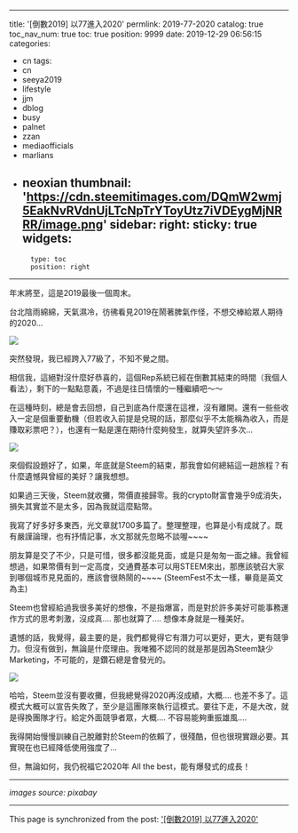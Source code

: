 
---
title: '[倒數2019] 以77進入2020'
permlink: 2019-77-2020
catalog: true
toc_nav_num: true
toc: true
position: 9999
date: 2019-12-29 06:56:15
categories:
- cn
tags:
- cn
- seeya2019
- lifestyle
- jjm
- dblog
- busy
- palnet
- zzan
- mediaofficials
- marlians
- neoxian
thumbnail: 'https://cdn.steemitimages.com/DQmW2wmj5EakNvRVdnUjLTcNpTrYToyUtz7iVDEygMjNRRR/image.png'
sidebar:
    right:
        sticky: true
widgets:
    -
        type: toc
        position: right
---


年末將至，這是2019最後一個周末。

台北陰雨綿綿，天氣濕冷，彷彿看見2019在鬧著脾氣作怪，不想交棒給眾人期待的2020...

![](https://cdn.steemitimages.com/DQmW2wmj5EakNvRVdnUjLTcNpTrYToyUtz7iVDEygMjNRRR/image.png)

突然發現，我已經跨入77級了，不知不覺之間。

相信我，這絕對沒什麼好恭喜的，這個Rep系統已經在倒數其結束的時間（我個人看法），剩下的一點點意義，不過是往日情懷的一種繼續吧～～

在這種時刻，總是會去回想，自己到底為什麼還在這裡，沒有離開。還有一些些收入一定是個重要動機（但若收入前提是兌現的話，那麼似乎不太能稱為收入，而是賺取彩票吧？），也還有一點是還在期待什麼夠發生，就算失望許多次...

![](https://cdn.steemitimages.com/DQmejYdURoAVmjuc8KFBukHeXhGghpfEsCG6YmCJq8P6vN7/image.png)

來個假設題好了，如果，年底就是Steem的結束，那我會如何總結這一趟旅程？有什麼遺憾與曾經的美好？讓我想想。

如果過三天後，Steem就收攤，幣價直接歸零。我的crypto財富會幾乎9成消失，損失其實並不是太多，因為我就這麼點幣。

我寫了好多好多東西，光文章就1700多篇了。整理整理，也算是小有成就了。既有嚴謹論理，也有抒情記事，水文那就先忽略不談喔~~~~

朋友算是交了不少，只是可惜，很多都沒能見面，或是只是匆匆一面之緣。我曾經想過，如果幣價有到一定高度，交通費基本可以用STEEM來出，那應該號召大家到哪個城市見見面的，應該會很熱鬧的~~~~ (SteemFest不太一樣，畢竟是英文為主)

Steem也曾經給過我很多美好的想像，不是指爆富，而是對於許多美好可能事務運作方式的思考刺激，沒成真.... 那也就算了.... 想像本身就是一種美好。

遺憾的話，我覺得，最主要的是，我們都覺得它有潛力可以更好，更大，更有競爭力。但沒有做到，無論是什麼理由。我唯獨不認同的就是那是因為Steem缺少Marketing，不可能的，是鑽石總是會發光的。

![](https://cdn.steemitimages.com/DQmPRqZ677zuqzMrLzawoikyrMi6CtT7MwCeyibLoMBtt9N/image.png)

哈哈，Steem並沒有要收攤，但我總覺得2020再沒成績，大概.... 也差不多了。這模式大概可以宣告失敗了，至少是這團隊來執行這模式。要往下走，不是大改，就是得換團隊才行。給定外面競爭者眾，大概.... 不容易能夠重振雄風....

我得開始慢慢訓練自己脫離對於Steem的依賴了，很殘酷，但也很現實跟必要。其實現在也已經降低使用強度了...

但，無論如何，我仍祝福它2020年 All the best，能有爆發式的成長！

****
*images source: pixabay*

- - -

This page is synchronized from the post: ['[倒數2019] 以77進入2020'](https://steemit.com/@deanliu/2019-77-2020)
